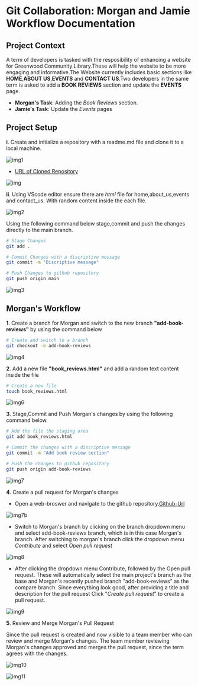 # Git Collaboration: Morgan and Jamie Workflow Documentation

## Project Context
A term of developers is tasked with the resposibility of enhancing a website for Greenwood Community Library.These will help the website to be more engaging and informative.The Website currently includes basic sections like **HOME**,**ABOUT US**,**EVENTS** and **CONTACT US**.Two developers in the same term is asked to add a **BOOK REVIEWS** section and update the **EVENTS** page.

- **Morgan's Task**: Adding the *Book Reviews* section.
- **Jamie's Task**: Update the *Events* pages

## Project Setup

**i**. Create and initialize a repository with a readme.md file and clone it to a local machine.

![img1](./img/img1.png)

- [URL of Cloned Repository](https://github.com/wilfredoamen/green-library-website.git)

![img](./img/img.png)

**ii**. Using VScode editor ensure there are *html* file for home,about_us,events and contact_us. With random content inside the each file.

![img2](./img/img2.png)

Using the following command below stage,commit and push the changes directly to the main branch.

```bash
# Stage Changes
git add .

# Commit Changes with a discriptive message
git commit -m "Discriptive message"

# Push Changes to github repository
git push origin main
```

![img3](./img/img3.png)


## Morgan's Workflow

**1**. Create a branch for Morgan and switch to the new branch **"add-book-reviews"**
by using the command below

```bash
# Create and switch to a branch
git checkout -b add-book-reviews
```
![img4](./img/img4.png)

**2**. Add a new file **"book_reviews.html"** and add a random text content inside the file 

```bash
# Create a new file
touch book_reviews.html
```
![img6](./img/img6.png)

**3**. Stage,Commit and Push Morgan's changes by using the following command below.

```bash
# Add the file the staging area
git add book_reviews.html

# Commit the changes with a discriptive message
git commit -m "Add book review section"

# Push the changes to github repository
git push origin add-book-reviews
```

![img7](./img/img7.png)

**4**. Create a pull request for Morgan's changes

- Open a web-broswer and navigate to the github repository.[Github-Url](https://github.com/wilfredoamen/green-library-website/tree/add-book-reviews)

![img7b](./img/img7b.png)

- Switch to Morgan's branch by clicking on the branch dropdown menu and select add-book-reviews branch, which is in this case Morgan's branch. After switching to morgan's branch click the dropdown menu *Contribute* and select *Open pull request*

![img8](./img/img8.png)

- After clicking the dropdown menu Contribute, followed by the Open pull request. These will automatically select the main project's branch as the base and Morgan's recently pushed branch "add-book-reviews" as the compare branch. Since everything look good, after providing a title and description for the pull request Click "*Create pull request*" to create a pull request.


![img9](./img/img9.png)

**5**. Review and Merge Morgan's Pull Request

Since the pull request is created and now visible to a team member who can review and merge Morgan's changes. The team member reviewing Morgan's changes approved and merges the pull request, since the term agrees with the changes.

![img10](./img/img10.png)

![img11](./img/img11.png)
